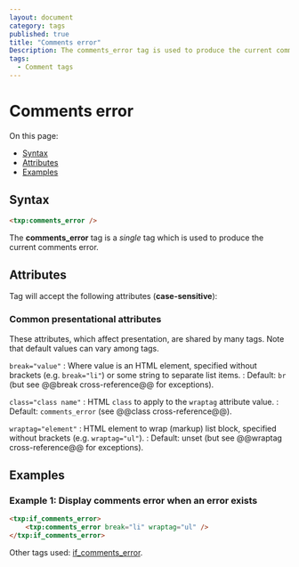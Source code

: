 ```yaml
---
layout: document
category: tags
published: true
title: "Comments error"
Description: The comments_error tag is used to produce the current comments error.
tags:
  - Comment tags
---
```


# Comments error

On this page:

* [Syntax](#syntax)
* [Attributes](#attributes)
* [Examples](#examples)

## Syntax

~~~ html
<txp:comments_error />
~~~

The **comments_error** tag is a *single* tag which is used to produce the current comments error.

## Attributes

Tag will accept the following attributes (**case-sensitive**):

### Common presentational attributes

These attributes, which affect presentation, are shared by many tags. Note that default values can vary among tags.

`break="value"`
: Where value is an HTML element, specified without brackets (e.g. `break="li"`) or some string to separate list items.
: Default: `br` (but see @@break cross-reference@@ for exceptions).

`class="class name"`
: HTML `class` to apply to the `wraptag` attribute value.
: Default: `comments_error` (see @@class cross-reference@@).

`wraptag="element"`
: HTML element to wrap (markup) list block, specified without brackets (e.g. `wraptag="ul"`).
: Default: unset (but see @@wraptag cross-reference@@ for exceptions).

## Examples

### Example 1: Display comments error when an error exists

~~~ html
<txp:if_comments_error>
    <txp:comments_error break="li" wraptag="ul" />
</txp:if_comments_error>
~~~

Other tags used: [if_comments_error](if-comments-error).
